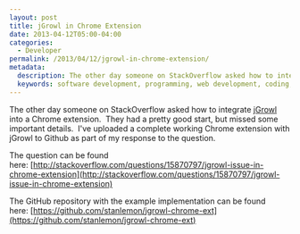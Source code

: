 ```yaml
---
layout: post
title: jGrowl in Chrome Extension
date: 2013-04-12T05:00-04:00
categories:
  - Developer
permalink: /2013/04/12/jgrowl-in-chrome-extension/
metadata:
  description: The other day someone on StackOverflow asked how to integrate jGrowl into a Chrome extension.
  keywords: software development, programming, web development, coding, jGrowl, Git
---
```

The other day someone on StackOverflow asked how to integrate [jGrowl](http://github.com/stanlemon/jGrowl) into a Chrome extension.  They had a pretty good start, but missed some important details.  I've uploaded a complete working Chrome extension with jGrowl to Github as part of my response to the question.

The question can be found here: [http://stackoverflow.com/questions/15870797/jgrowl-issue-in-chrome-extension](http://stackoverflow.com/questions/15870797/jgrowl-issue-in-chrome-extension)

The GitHub repository with the example implementation can be found here: [https://github.com/stanlemon/jgrowl-chrome-ext](https://github.com/stanlemon/jgrowl-chrome-ext)
